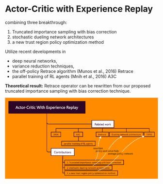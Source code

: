 # Actor-Critic with Experience Replay
combining three breakthrough:
1. Truncated importance sampling with bias correction
2. stochastic dueling network architectures
3. a new trust region policy optimization method

Utilize recent developments in 
* deep neural networks, 
* variance reduction techniques, 
* the off-policy Retrace algorithm (Munos et al., 2016) Retrace
* parallel training of RL agents (Mnih et al., 2016) A3C

**Theoretical result:**
Retrace operator can be rewritten from our proposed truncated importance sampling with bias correction technique.

![](images/ACER.png)
